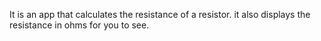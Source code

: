 It is an app that calculates the resistance of a resistor.
it also displays the resistance in ohms for you to see.

